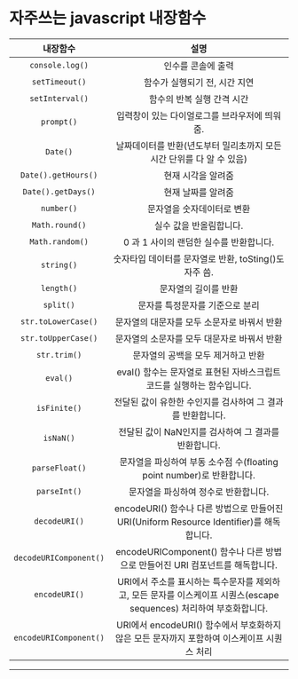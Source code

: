 # 자주쓰는 javascript 내장함수

|내장함수|설명|
|:---:|:---:|
| `console.log()` | 인수를 콘솔에 출력 |
| `setTimeout()` | 함수가 실행되기 전, 시간 지연 |
| `setInterval()` | 함수의 반복 실행 간격 시간 |
| `prompt()` | 입력창이 있는 다이얼로그를 브라우저에 띄워줌. |
| `Date()` | 날짜데이터를 반환(년도부터 밀리초까지 모든 시간 단위를 다 알 수 있음) |
| `Date().getHours()` | 현재 시각을 알려줌 |
| `Date().getDays()` | 현재 날짜를 알려줌 |
| `number()` | 문자열을 숫자데이터로 변환 |
| `Math.round()` | 실수 값을 반올림합니다. |
| `Math.random()` | 0 과 1 사이의 랜덤한 실수를 반환합니다. |
| `string()` |숫자타입 데이터를 문자열로 반환, toSting()도 자주 씀. |
| `length()` | 문자열의 길이를 반환 |
| `split()` | 문자를 특정문자를 기준으로 분리 |
| `str.toLowerCase()` | 문자열의 대문자를 모두 소문자로 바꿔서 반환 |
| `str.toUpperCase()` | 문자열의 소문자를 모두 대문자로 바꿔서 반환 |
| `str.trim()` | 문자열의 공백을 모두 제거하고 반환 |
| `eval()` | eval() 함수는 문자열로 표현된 자바스크립트 코드를 실행하는 함수입니다. |
| `isFinite()` | 전달된 값이 유한한 수인지를 검사하여 그 결과를 반환합니다. |
| `isNaN()` | 전달된 값이 NaN인지를 검사하여 그 결과를 반환합니다. |
| `parseFloat()` | 문자열을 파싱하여 부동 소수점 수(floating point number)로 반환합니다. |
| `parseInt()` | 문자열을 파싱하여 정수로 반환합니다. |
| `decodeURI()` | encodeURI() 함수나 다른 방법으로 만들어진 URI(Uniform Resource Identifier)를 해독합니다. |
| `decodeURIComponent()` |  encodeURIComponent() 함수나 다른 방법으로 만들어진 URI 컴포넌트를 해독합니다. |
| `encodeURI()` | URI에서 주소를 표시하는 특수문자를 제외하고, 모든 문자를 이스케이프 시퀀스(escape sequences) 처리하여 부호화합니다. |
| `encodeURIComponent()` | URI에서 encodeURI() 함수에서 부호화하지 않은 모든 문자까지 포함하여 이스케이프 시퀀스 처리 |

***